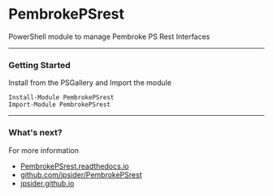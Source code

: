 # PembrokePSrest

PowerShell module to manage Pembroke PS Rest Interfaces

---

### Getting Started

Install from the PSGallery and Import the module

    Install-Module PembrokePSrest
    Import-Module PembrokePSrest

---

### What's next?

For more information

* [PembrokePSrest.readthedocs.io](http://PembrokePSrest.readthedocs.io)
* [github.com/jpsider/PembrokePSrest](https://github.com/jpsider/PembrokePSrest)
* [jpsider.github.io](https://jpsider.github.io)
